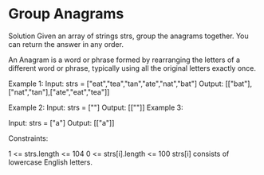 # Group Anagrams

Solution
Given an array of strings strs, group the anagrams together. You can return the answer in any order.

An Anagram is a word or phrase formed by rearranging the letters of a different word or phrase, typically using all the original letters exactly once.

Example 1:
Input: strs = ["eat","tea","tan","ate","nat","bat"]
Output: [["bat"],["nat","tan"],["ate","eat","tea"]]

Example 2:
Input: strs = [""]
Output: [[""]]
Example 3:

Input: strs = ["a"]
Output: [["a"]]
 
Constraints:

1 <= strs.length <= 104
0 <= strs[i].length <= 100
strs[i] consists of lowercase English letters.